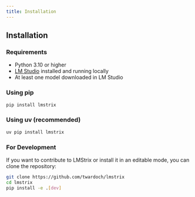 ```yaml
---
title: Installation
---
```


## Installation

### Requirements

- Python 3.10 or higher
- [LM Studio](https://lmstudio.ai/) installed and running locally
- At least one model downloaded in LM Studio

### Using pip

```bash
pip install lmstrix
```

### Using uv (recommended)

```bash
uv pip install lmstrix
```

### For Development

If you want to contribute to LMStrix or install it in an editable mode, you can clone the repository:

```bash
git clone https://github.com/twardoch/lmstrix
cd lmstrix
pip install -e .[dev]
```
